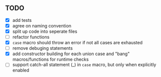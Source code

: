 ## TODO

 * [x] add tests
 * [x] agree on naming convention
 * [x] split up code into seperate files
 * [ ] refactor functions
 * [x] `case` macro should throw an error if not all cases are exhausted
 * [ ] remove debuging statements
 * [x] add constructor building for each union case and "bang" macros/functions for runtime checks
 * [ ] support catch-all statement (_) in `case` macro, but only when explicitly enabled
